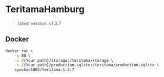 # TeritamaHamburg
> latest version: v1.3.7

## Docker
```bash
docker run \
    -p 80 \
    -v /{Your path}/storage:/teritama/storage \
    -v /{Your path}/production.sqlite:/teritama/production.sqlite \
    syuchan1005/teritama:1.3.7
```
